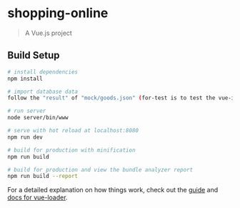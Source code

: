 # shopping-online

> A Vue.js project

## Build Setup

``` bash
# install dependencies
npm install

# import database data
follow the "result" of "mock/goods.json" (for-test is to test the vue-infinite-scroll function)

# run server
node server/bin/www

# serve with hot reload at localhost:8080
npm run dev

# build for production with minification
npm run build

# build for production and view the bundle analyzer report
npm run build --report
```

For a detailed explanation on how things work, check out the [guide](http://vuejs-templates.github.io/webpack/) and [docs for vue-loader](http://vuejs.github.io/vue-loader).

